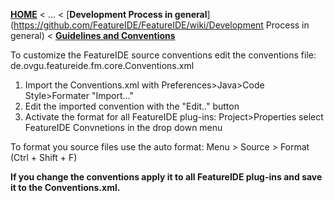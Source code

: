 <!-- Breadcrumb -->
[**HOME**](https://github.com/FeatureIDE/FeatureIDE/wiki) < ... < [**Development Process in general**](https://github.com/FeatureIDE/FeatureIDE/wiki/Development Process in general) < [**Guidelines and Conventions**](https://github.com/FeatureIDE/FeatureIDE/wiki/Guidelines-and-Conventions)

<!-- Introduction -->

<!-- Outline -->

<!-- Content -->

To customize the FeatureIDE source conventions edit the conventions file:
de.ovgu.featureide.fm.core.Conventions.xml

1. Import the Conventions.xml with Preferences>Java>Code Style>Formater "Import..."
2. Edit the imported convention with the "Edit.." button
3. Activate the format for all FeatureIDE plug-ins: Project>Properties select FeatureIDE Convnetions in the drop down menu

To format you source files use the auto format: Menu > Source > Format (Ctrl + Shift + F)

**If you change the conventions apply it to all FeatureIDE plug-ins and save it to the Conventions.xml.**
